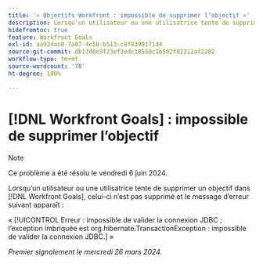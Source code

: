 ```yaml
---
title: '« Objectifs Workfront : impossible de supprimer l’objectif »'
description: Lorsqu’un utilisateur ou une utilisatrice tente de supprimer un objectif dans  [!DNL Workfront Goals], celui-ci n’est pas supprimé et un message d’erreur s’affiche.
hidefromtoc: true
feature: Workfront Goals
exl-id: aa924ac8-7a07-4c58-b513-c8f9399171d4
source-git-commit: db13d8e9f23ef3edc18550c1b502f82212af2282
workflow-type: tm+mt
source-wordcount: '78'
ht-degree: 100%

---
```


# [!DNL Workfront Goals] : impossible de supprimer l’objectif

>[!NOTE]
>
>Ce problème a été résolu le vendredi 6 juin 2024.

Lorsqu’un utilisateur ou une utilisatrice tente de supprimer un objectif dans [!DNL Workfront Goals], celui-ci n’est pas supprimé et le message d’erreur suivant apparaît :

« [!UICONTROL Erreur : impossible de valider la connexion JDBC ; l’exception imbriquée est org.hibernate.TransactionException : impossible de valider la connexion JDBC.] »

_Premier signalement le mercredi 26 mars 2024._
